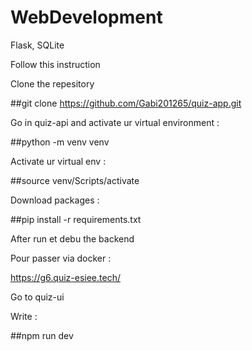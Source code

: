 # WebDevelopment
Flask, SQLite


Follow this instruction 

Clone the repesitory

##git clone https://github.com/Gabi201265/quiz-app.git

Go in quiz-api and activate ur virtual environment : 

##python -m venv venv

Activate ur virtual env :

##source venv/Scripts/activate

Download packages : 

##pip install -r requirements.txt

After run et debu the backend



Pour passer via docker : 

https://g6.quiz-esiee.tech/

Go to quiz-ui

Write : 

##npm run dev